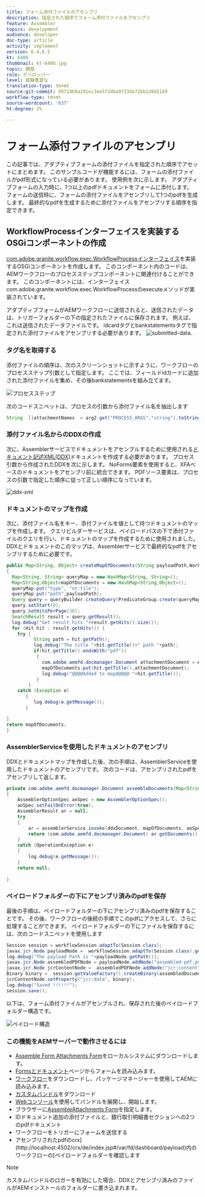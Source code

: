 ```yaml
---
title: フォーム添付ファイルのアセンブリ
description: 指定された順序でフォーム添付ファイルをアセンブリ
feature: Assembler
topics: development
audience: developer
doc-type: article
activity: implement
version: 6.4,6.5
kt: 6406
thumbnail: kt-6406.jpg
topic: 開発
role: デベロッパー
level: 経験豊富な
translation-type: tm+mt
source-git-commit: d9714b9a291ec3ee5f3dba9723de72bb120d2149
workflow-type: tm+mt
source-wordcount: '637'
ht-degree: 2%

---
```



# フォーム添付ファイルのアセンブリ

この記事では、アダプティブフォームの添付ファイルを指定された順序でアセットにまとめます。 このサンプルコードが機能するには、フォームの添付ファイルがpdf形式になっている必要があります。 使用例を次に示します。
アダプティブフォームの入力時に、1つ以上のpdfドキュメントをフォームに添付します。
フォームの送信時に、フォームの添付ファイルをアセンブリして1つのpdfを生成します。 最終的なpdfを生成するために添付ファイルをアセンブリする順序を指定できます。

## WorkflowProcessインターフェイスを実装するOSGiコンポーネントの作成

[com.adobe.granite.workflow.exec.WorkflowProcessインターフェイス](https://helpx.adobe.com/experience-manager/6-5/sites/developing/using/reference-materials/javadoc/com/adobe/granite/workflow/exec/WorkflowProcess.html)を実装するOSGiコンポーネントを作成します。 このコンポーネント内のコードは、AEMワークフローのプロセスステップコンポーネントに関連付けることができます。 このコンポーネントには、インターフェイスcom.adobe.granite.workflow.exec.WorkflowProcessのexecuteメソッドが実装されています。

アダプティブフォームがAEMワークフローに送信されると、送信されたデータは、トリガーフォルダーの下の指定されたファイルに保存されます。 例えば、これは送信されたデータファイルです。 idcardタグとbankstatementsタグで指定された添付ファイルをアセンブリする必要があります。
![submitted-data](assets/submitted-data.JPG).

### タグ名を取得する

添付ファイルの順序は、次のスクリーンショットに示すように、ワークフローのプロセスステップ引数として指定します。 ここでは、フィールドidカードに追加された添付ファイルを集め、その後bankstatementsを組み立てます。

![プロセスステップ](assets/process-step.JPG)

次のコードスニペットは、プロセスの引数から添付ファイル名を抽出します

```java
String  []attachmentNames  = arg2.get("PROCESS_ARGS","string").toString().split(",");
```

### 添付ファイル名からのDDXの作成

次に、Assemblerサービスでドキュメントをアセンブルするために使用される[ドキュメント記述XML(DDX)](https://helpx.adobe.com/pdf/aem-forms/6-2/ddxRef.pdf)ドキュメントを作成する必要があります。 プロセス引数から作成されたDDXを次に示します。 NoForms要素を使用すると、XFAベースのドキュメントをアセンブリ前に統合できます。 PDFソース要素は、プロセスの引数で指定した順序に従って正しい順序になっています。

![ddx-xml](assets/ddx.PNG)

### ドキュメントのマップを作成

次に、添付ファイル名をキー、添付ファイルを値として持つドキュメントのマップを作成します。 クエリビルダーサービスは、ペイロードパスの下で添付ファイルのクエリを行い、ドキュメントのマップを作成するために使用されました。 DDXとドキュメントのこのマップは、Assemblerサービスで最終的なpdfをアセンブリするために必要です。

```java
public Map<String, Object> createMapOfDocuments(String payloadPath,WorkflowSession workflowSession )
{
  Map<String, String> queryMap = new HashMap<String, String>();
  Map<String,Object>mapOfDocuments = new HashMap<String,Object>();
  queryMap.put("type", "nt:file");
  queryMap.put("path",payloadPath);
  Query query = queryBuilder.createQuery(PredicateGroup.create(queryMap),workflowSession.adaptTo(Session.class));
  query.setStart(0);
  query.setHitsPerPage(30);
  SearchResult result = query.getResult();
  log.debug("Get result hits "+result.getHits().size());
  for (Hit hit : result.getHits()) {
    try {
          String path = hit.getPath();
          log.debug("The title "+hit.getTitle()+" path "+path);
          if(hit.getTitle().endsWith("pdf"))
           {
             com.adobe.aemfd.docmanager.Document attachmentDocument = new com.adobe.aemfd.docmanager.Document(path);
             mapOfDocuments.put(hit.getTitle(),attachmentDocument);
             log.debug("@@@@Added to map@@@@@ "+hit.getTitle());
           }
        }
    catch (Exception e)
       {
          log.debug(e.getMessage());
       }

}
return mapOfDocuments;
}
```

### AssemblerServiceを使用したドキュメントのアセンブリ

DDXとドキュメントマップを作成した後、次の手順は、AssemblerServiceを使用したドキュメントのアセンブリです。
次のコードは、アセンブリされたpdfをアセンブリして返します。

```java
private com.adobe.aemfd.docmanager.Document assembleDocuments(Map<String, Object> mapOfDocuments, com.adobe.aemfd.docmanager.Document ddxDocument)
{
    AssemblerOptionSpec aoSpec = new AssemblerOptionSpec();
    aoSpec.setFailOnError(true);
    AssemblerResult ar = null;
    try
    {
        ar = assemblerService.invoke(ddxDocument, mapOfDocuments, aoSpec);
        return (com.adobe.aemfd.docmanager.Document) ar.getDocuments().get("GeneratedDocument.pdf");
    }
    catch (OperationException e)
    {
        log.debug(e.getMessage());
    }
    return null;
    
}
```

### ペイロードフォルダーの下にアセンブリ済みのpdfを保存

最後の手順は、ペイロードフォルダーの下にアセンブリ済みのpdfを保存することです。 その後、ワークフローの後続の手順でこのpdfにアクセスして、さらに処理することができます。
ペイロードフォルダーの下にファイルを保存するには、次のコードスニペットを使用します

```java
Session session = workflowSession.adaptTo(Session.class);
javax.jcr.Node payloadNode =  workflowSession.adaptTo(Session.class).getNode(workItem.getWorkflowData().getPayload().toString());
log.debug("The payload Path is "+payloadNode.getPath());
javax.jcr.Node assembledPDFNode = payloadNode.addNode("assembled-pdf.pdf", "nt:file"); 
javax.jcr.Node jcrContentNode =  assembledPDFNode.addNode("jcr:content", "nt:resource");
Binary binary =  session.getValueFactory().createBinary(assembledDocument.getInputStream());
jcrContentNode.setProperty("jcr:data", binary);
log.debug("Saved !!!!!!"); 
session.save();
```

以下は、フォーム添付ファイルがアセンブルされ、保存された後のペイロードフォルダー構造です。

![ペイロード構造](assets/payload-structure.JPG)

### この機能をAEMサーバーで動作させるには

* [Assemble Form Attachments Form](assets/assemble-form-attachments-af.zip)をローカルシステムにダウンロードします。
* [Formsとドキュメント](http://localhost:4502/aem/forms.html/content/dam/formsanddocuments)ページからフォームを読み込みます。
* [ワークフロー](assets/assemble-form-attachments.zip)をダウンロードし、パッケージマネージャーを使用してAEMに読み込みます。
* [カスタムバンドル](assets/assembletaskattachments.assembletaskattachments.core-1.0-SNAPSHOT.jar)をダウンロード
* [Webコンソール](http://localhost:4502/system/console/bundles)を使用してバンドルを展開し、開始します。
* ブラウザーに[AssembleAttachments Form](http://localhost:4502/content/dam/formsanddocuments/assembleattachments/jcr:content?wcmmode=disabled)を指定します。
* IDドキュメント追加の添付ファイルと、銀行取引明細書セクションへの2つのpdfドキュメント
* ワークフローをトリガーにフォームを送信する
* アセンブリされたpdfのcrx](http://localhost:4502/crx/de/index.jsp#/var/fd/dashboard/payload)内のワークフローの[ペイロードフォルダーを確認します

>[!NOTE]
> カスタムバンドルのロガーを有効にした場合、DDXとアセンブリ済みのファイルがAEMインストールのフォルダーに書き込まれます。

